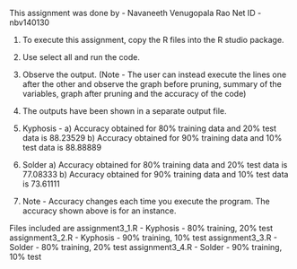This assignment was done by -
Navaneeth Venugopala Rao
Net ID - nbv140130 

1. To execute this assignment, copy the R files into the R studio package.
2. Use select all and run the code.
3. Observe the output. (Note - The user can instead execute the lines one after the other and observe the graph before pruning, summary of the variables, graph after pruning and the accuracy of the code)
4. The outputs have been shown in a separate output file.

5. Kyphosis -
a) Accuracy obtained for 80% training data and 20% test data is 88.23529
b) Accuracy obtained for 90% training data and 10% test data is 88.88889

6) Solder 
a) Accuracy obtained for 80% training data and 20% test data is 77.08333
b) Accuracy obtained for 90% training data and 10% test data is 73.61111

7) Note - Accuracy changes each time you execute the program. The accuracy shown above is for an instance.

Files included are 
assignment3_1.R - Kyphosis - 80% training, 20% test
assignment3_2.R - Kyphosis - 90% training, 10% test
assignment3_3.R - Solder  - 80% training, 20% test
assignment3_4.R - Solder  - 90% training, 10% test



